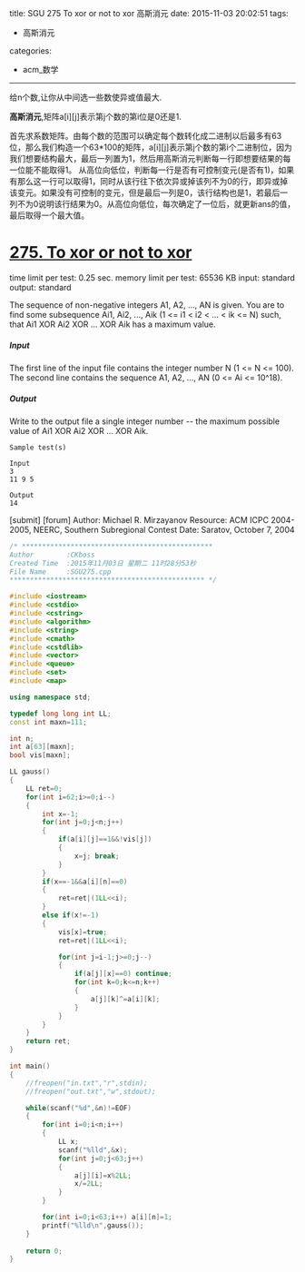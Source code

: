 title: SGU 275 To xor or not to xor 高斯消元
date: 2015-11-03 20:02:51
tags:
- 高斯消元

categories:
- acm_数学

---

给n个数,让你从中间选一些数使异或值最大.


**高斯消元**,矩阵a[i][j]表示第j个数的第i位是0还是1.

首先求系数矩阵。由每个数的范围可以确定每个数转化成二进制以后最多有63位，那么我们构造一个63*100的矩阵，a[i][j]表示第j个数的第i个二进制位，因为我们想要结构最大，最后一列置为1，然后用高斯消元判断每一行即想要结果的每一位能不能取得1。
从高位向低位，判断每一行是否有可控制变元(是否有1)，如果有那么这一行可以取得1，同时从该行往下依次异或掉该列不为0的行，即异或掉该变元。如果没有可控制的变元，但是最后一列是0，该行结构也是1，若最后一列不为0说明该行结果为0。从高位向低位，每次确定了一位后，就更新ans的值，最后取得一个最大值。



# [275. To xor or not to xor](http://acm.sgu.ru/problem.php?contest=0&problem=275)

time limit per test: 0.25 sec.
memory limit per test: 65536 KB
input: standard
output: standard



The sequence of non-negative integers A1, A2, ..., AN is given. You are to find some subsequence Ai1, Ai2, ..., Aik (1 <= i1 < i2 < ... < ik <= N) such, that Ai1 XOR Ai2 XOR ... XOR Aik has a maximum value.

##### Input
The first line of the input file contains the integer number N (1 <= N <= 100). The second line contains the sequence A1, A2, ..., AN (0 <= Ai <= 10^18). 

##### Output
Write to the output file a single integer number -- the maximum possible value of Ai1 XOR Ai2 XOR ... XOR Aik. 
```
Sample test(s)

Input
3 
11 9 5 

Output
14
```

[submit]
[forum]
Author:	Michael R. Mirzayanov
Resource:	ACM ICPC 2004-2005, NEERC, Southern Subregional Contest
Date:	Saratov, October 7, 2004

<!--more-->

```cpp
/* ***********************************************
Author        :CKboss
Created Time  :2015年11月03日 星期二 11时28分53秒
File Name     :SGU275.cpp
************************************************ */

#include <iostream>
#include <cstdio>
#include <cstring>
#include <algorithm>
#include <string>
#include <cmath>
#include <cstdlib>
#include <vector>
#include <queue>
#include <set>
#include <map>

using namespace std;

typedef long long int LL;
const int maxn=111;

int n;
int a[63][maxn];
bool vis[maxn];

LL gauss()
{
    LL ret=0;
    for(int i=62;i>=0;i--)
    {
        int x=-1;
        for(int j=0;j<n;j++)
        {
            if(a[i][j]==1&&!vis[j])
            {
                x=j; break;
            }
        }
        if(x==-1&&a[i][n]==0)
        {
            ret=ret|(1LL<<i);
        }
        else if(x!=-1)
        {
            vis[x]=true;
            ret=ret|(1LL<<i);

            for(int j=i-1;j>=0;j--)
            {
                if(a[j][x]==0) continue;
                for(int k=0;k<=n;k++)
                {
                    a[j][k]^=a[i][k];
                }
            }
        }
    }
    return ret;
}

int main()
{
    //freopen("in.txt","r",stdin);
    //freopen("out.txt","w",stdout);

    while(scanf("%d",&n)!=EOF)
    {
        for(int i=0;i<n;i++)
        {
            LL x;
            scanf("%lld",&x);
            for(int j=0;j<63;j++)
            {
                a[j][i]=x%2LL;
                x/=2LL;
            }
        }

        for(int i=0;i<63;i++) a[i][n]=1;
        printf("%lld\n",gauss());
    }
    
    return 0;
}
```
